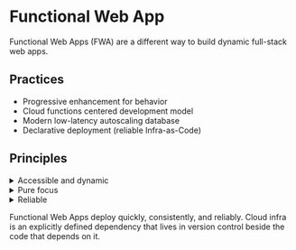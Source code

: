 # Functional Web App

Functional Web Apps (FWA) are a different way to build dynamic full-stack web apps.

## Practices

- Progressive enhancement for behavior
- Cloud functions centered development model
- Modern low-latency autoscaling database
- Declarative deployment (reliable Infra-as-Code)

## Principles

<details>
  <summary>Accessible and dynamic</summary>
  <p>Functional Web Apps employ progressive enhancement for interactivity, recognizing that HTML loads first and JavaScript isn't always available for various reasons. FWAs ensure web consumers get the fastest and most accessible experience by default. </p><p>Functional Web Apps employ a modern managed database that scales to meet demand without manual sharding while boasting consistent low-latency performance no matter how much data is stored. Instead of forcing web consumers to wait for an obnoxious loading spinner all HTML content is rendered on-demand immediately. </p>
</details>
<details>
  <summary>Pure focus</summary>
  <p>Functional Web Apps are a cloud function-centered development model freeing web devs to focus on unique business logic as pure single-responsibility functions with no infra to scale or patch. Spanning the full-stack, an entire application modeled as cloud functions – each with a singular purpose. Functions can utilize any programming language, and a Functional Web App can even leverage different runtimes in the same app for their respective strengths. Single-responsibility functions are interchangeable, replaceable, easily added or removed, and test; they coldstart faster and offer more granularity for least-privilege security.</p>
</details>
<details>
  <summary>Reliable<summary>
  <p>Functional Web Apps deploy quickly, consistently, and reliably. Cloud infra is an explicitly defined dependency that lives in version control beside the code that depends on it.</p>
</details>
